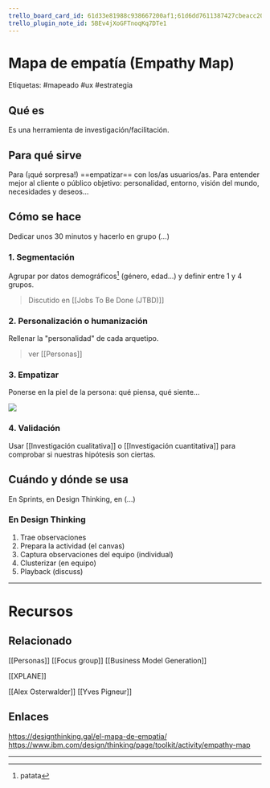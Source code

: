 ```yaml
---
trello_board_card_id: 61d33e81988c938667200af1;61d6dd7611387427cbeacc20
trello_plugin_note_id: 5BEv4jXoGFTnoqKq7DTe1
---
```

# Mapa de empatía (Empathy Map)
Etiquetas: #mapeado #ux #estrategia

## Qué es
Es una herramienta de investigación/facilitación.

## Para qué sirve
Para (¡qué sorpresa!) ==empatizar== con los/as usuarios/as. Para entender mejor al cliente o público objetivo: personalidad, entorno, visión del mundo, necesidades y deseos...

## Cómo se hace
Dedicar unos 30 minutos y hacerlo en grupo (...)

### 1. Segmentación
Agrupar por datos demográficos[^1] (género, edad...) y definir entre 1 y 4 grupos.

> Discutido en [[Jobs To Be Done (JTBD)]]

### 2. Personalización o humanización
Rellenar la "personalidad" de cada arquetipo.

> ver [[Personas]]

### 3. Empatizar
Ponerse en la piel de la persona: qué piensa, qué siente...

[![](https://designthinking.gal/wp-content/uploads/2017/10/Mapa-de-empatia-blog-Innokabi-lean-startup-800x524.jpg)](https://designthinking.gal/wp-content/uploads/2017/10/Mapa-de-empatia-blog-Innokabi-lean-startup-800x524.jpg)

### 4. Validación
Usar [[Investigación cualitativa]] o [[Investigación cuantitativa]] para comprobar si nuestras hipótesis son ciertas.


## Cuándo y dónde se usa
En Sprints, en Design Thinking, en (...)

### En Design Thinking
1. Trae observaciones
2. Prepara la actividad (el canvas)
3. Captura observaciones del equipo (individual)
4. Clusterizar (en equipo)
5. Playback (discuss)

---

# Recursos
## Relacionado
[[Personas]]
[[Focus group]]
[[Business Model Generation]]

[[XPLANE]]

[[Alex Osterwalder]]
[[Yves Pigneur]]

## Enlaces
https://designthinking.gal/el-mapa-de-empatia/
https://www.ibm.com/design/thinking/page/toolkit/activity/empathy-map

---

[^1]: patata